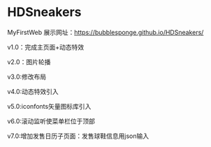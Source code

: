# HDSneakers
MyFirstWeb
展示网址：https://bubblesponge.github.io/HDSneakers/

v1.0：完成主页面+动态特效

v2.0：图片轮播

v3.0:修改布局

v4.0:动态特效引入

v5.0:iconfonts矢量图标库引入

v6.0:滚动监听使菜单栏位于顶部

v7.0:增加发售日历子页面：发售球鞋信息用json输入
